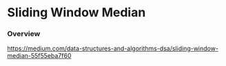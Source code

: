 # Sliding Window Median

### Overview

https://medium.com/data-structures-and-algorithms-dsa/sliding-window-median-55f55eba7f60
